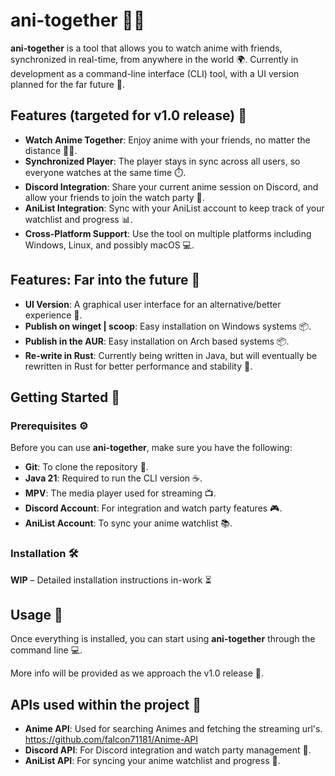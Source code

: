 # ani-together 🎥✨

**ani-together** is a tool that allows you to watch anime with friends, synchronized in real-time, from anywhere in the world 🌍. Currently in development as a command-line interface (CLI) tool, with a UI version planned for the far future 🚀.

## Features (targeted for v1.0 release) 🎯

- **Watch Anime Together**: Enjoy anime with your friends, no matter the distance 👯‍♂️.
- **Synchronized Player**: The player stays in sync across all users, so everyone watches at the same time ⏱️.
- **Discord Integration**: Share your current anime session on Discord, and allow your friends to join the watch party 🎉.
- **AniList Integration**: Sync with your AniList account to keep track of your watchlist and progress 📊.
- **Cross-Platform Support**: Use the tool on multiple platforms including Windows, Linux, and possibly macOS 💻.

## Features: Far into the future 🔮
- **UI Version**: A graphical user interface for an alternative/better experience 🎨.
- **Publish on winget | scoop**: Easy installation on Windows systems 📦.
- **Publish in the AUR**: Easy installation on Arch based systems 📦.
- **Re-write in Rust**: Currently being written in Java, but will eventually be rewritten in Rust for better performance and stability 🦀.

## Getting Started 🚀

### Prerequisites ⚙️

Before you can use **ani-together**, make sure you have the following:

- **Git**: To clone the repository 🐙.
- **Java 21**: Required to run the CLI version ☕.
- **MPV**: The media player used for streaming 📺.
- **Discord Account**: For integration and watch party features 🎮.
- **AniList Account**: To sync your anime watchlist 📚.

### Installation 🛠️

**WIP** – Detailed installation instructions in-work ⏳

## Usage 🚀

Once everything is installed, you can start using **ani-together** through the command line 💻.

More info will be provided as we approach the v1.0 release 🎉.

## APIs used within the project 🔌

- **Anime API**: Used for searching Animes and fetching the streaming url's. https://github.com/falcon71181/Anime-API
- **Discord API**: For Discord integration and watch party management 🤖.
- **AniList API**: For syncing your anime watchlist and progress 📱.
